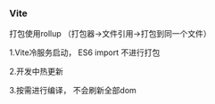 ### Vite

打包使用rollup （打包器->文件引用->打包到同一个文件）

1.Vite冷服务启动， ES6 import 不进行打包

2.开发中热更新

3.按需进行编译， 不会刷新全部dom
